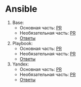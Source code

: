 # Ansible

1. Base:
    - Основная часть: [PR](https://github.com/vigntom/ansible-homeworks/pull/1)
    - Необязательная часть: [PR](https://github.com/vigntom/ansible-homeworks/pull/2)
    - [Ответы](./08-ansible-01-base/README.md)
2. Playbook:
    - Основная часть: [PR](https://github.com/vigntom/ansible-homeworks/pull/3)
    - Необязательная часть: [PR](https://github.com/vigntom/ansible-homeworks/pull/4)
    - [Ответы](./08-ansible-02-playbook/README.md)
3. Yandex:
    - Основная часть: [PR](https://github.com/vigntom/ansible-homeworks/pull/5)
    - Необязательная часть: [PR](https://github.com/vigntom/ansible-homeworks/pull/6)
    - [Ответы](./08-ansible-03-yandex/README.md)
